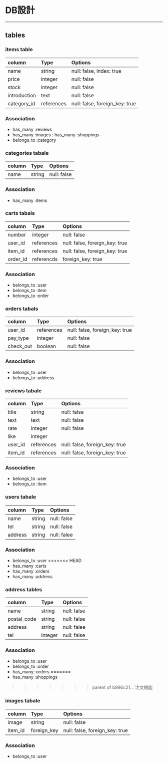 # DB設計
***
## tables
### items table
| column           | Type         | Options                                  |
|:-----------------|:-------------|:-----------------------------------------|
| name             | string       | null: false, index: true                 |
| price            | integer      | null: false                              |
| stock            | integer      | null: false                              |
| introduction     | text         | null: false                              |
| category_id      | references   | null: false, foreign_key: true           |
### Association
* has_many :reviews
* has_many :images
: has_many :shoppings
* belongs_to :category


### categories tabale
| column           | Type         | Options                                  |
|:-----------------|:-------------|:-----------------------------------------|
| name             | string       | null: false                              |
### Association
* has_many :items

### carts tabals
| column           | Type         | Options                                  |
|:-----------------|:-------------|:-----------------------------------------|
| number           | integer      | null: false                              |
| user_id          | references   | null: false, foreign_key: true           |
| item_id          | references   | null: false, foreign_key: true           |
| order_id         | referencds   | foreign_key: true
### Association
* belongs_to :user
* belongs_to :item
* belongs_to :order

### orders tabals
| column           | Type         | Options                                  |
|:-----------------|:-------------|:-----------------------------------------|
| user_id          | references   | null: false, foreign_key: true           |
| pay_type         | integer      | null: false
| check_out        | boolean      | null: false
### Association
* belongs_to :user
* belongs_to :address

### reviews tabale
| column           | Type         | Options                                  |
|:-----------------|:-------------|:-----------------------------------------|
| title            | string       | null: false                              |
| text             | text         | null: false                              |
| rate             | integer      | null: false                              |
| like             | integer      |                                          |
| user_id          | references  | null: false, foreign_key: true            |
| item_id          | references  | null: false, foreign_key: true            |
### Association
* belongs_to :user
* belongs_to :item

### users tabale
| column           | Type         | Options                                  |
|:-----------------|:-------------|:-----------------------------------------|
| name             | string       | null: false                              |
| tel              | string       | null: false                              |
| address          | string       | null: falee                              |
### Association
* belongs_to :user
<<<<<<< HEAD
* has_many :carts
* has_many :orders
* has_many :address

### address tables
| column           | Type         | Options                                  |
|:-----------------|:-------------|:-----------------------------------------|
| name             | string       | null: false                              |
| postal_code      | string       | null: false                              |
| address          | string       | null: falee                              |
| tel              | integer      | null: false
### Association
* belongs_to :user
* belongs_to :order
* has_many: orders
=======
* has_many :shoppings
>>>>>>> parent of b996c21... 注文機能

### images tabale
| column           | Type         | Options                                  |
|:-----------------|:-------------|:-----------------------------------------|
| image            | string       | null: false                              |
| item_id          | foreign_key  | null: false, foreign_key: true           |
### Association
* belongs_to :user
